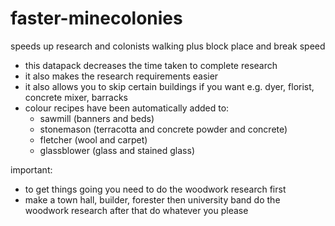 # faster-minecolonies
speeds up research and colonists walking plus block place and break speed

- this datapack decreases the time taken to complete research
- it also makes the research requirements easier
- it also allows you to skip certain buildings if you want e.g. dyer, florist, concrete mixer, barracks
- colour recipes have been automatically added to:
  - sawmill (banners and beds)
  - stonemason (terracotta and concrete powder and concrete)
  - fletcher (wool and carpet)
  - glassblower (glass and stained glass)

important:
- to get things going you need to do the woodwork research first
- make a town hall, builder, forester then university band do the woodwork research
after that do whatever you please
